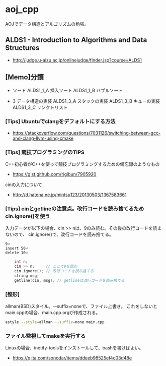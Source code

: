 # aoj_cpp

AOJでデータ構造とアルゴリズムの勉強。

## ALDS1 - Introduction to Algorithms and Data Structures 
- http://judge.u-aizu.ac.jp/onlinejudge/finder.jsp?course=ALDS1

## [Memo]分類
- ソート
ALDS1_1_A 挿入ソート
ALDS1_1_B バブルソート

- 3 データ構造の実装
ALDS1_3_A スタックの実装
ALDS1_3_B キューの実装
ALDS1_3_C リンクトリスト



### [Tips] Ubuntuでclangをデフォルトにする方法
- https://stackoverflow.com/questions/7031126/switching-between-gcc-and-clang-llvm-using-cmake


### [Tips] 競技プログラミングのTIPS

C++初心者がC++を使って競技プログラミングするための備忘録のようなもの
- https://gist.github.com/rigibun/7905920

cinの入力について
- http://d.hatena.ne.jp/mintsu123/20130503/1367583661



### [Tips] cinとgetlineの注意点。改行コードを読み捨てるためcin.ignore()を使う
入力データが以下の場合、cin >> nは、9のみ読む。その後の改行コードを読まないので、
cin.ignore()で、改行コードを読み捨てる。

```
9⏎
insert 50⏎
delete 10⏎
```

```c++
    int n;
    cin >> n;     // ここで9を読む
    cin.ignore(); // 改行コードを読み捨てる
    string msg;
    getline(cin, msg); // getlineは改行コードを読み捨てる
```

### [整形]
allman(BSD)スタイル。--suffix=noneで、ファイル上書き。
これをしないとmain.cppの場合、main.cpp.orgが作成される。

```bash
astyle --style=allman --suffix=none main.cpp
```

### ファイル監視してmakeを実行する
Linuxの場合、inotify-toolsをインストールして、bashを書けばよい。

- https://qiita.com/sonodar/items/ddeeb98525ef4c03d48e
